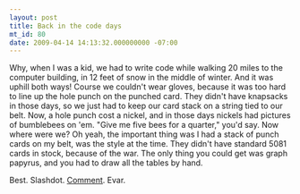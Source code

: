```yaml
---
layout: post
title: Back in the code days
mt_id: 80
date: 2009-04-14 14:13:32.000000000 -07:00
---
```

Why, when I was a kid, we had to write code while walking 20 miles to the computer building, in 12 feet of snow in the middle of winter. And it was uphill both ways! Course we couldn't wear gloves, because it was too hard to line up the hole punch on the punched card. They didn't have knapsacks in those days, so we just had to keep our card stack on a string tied to our belt. Now, a hole punch cost a nickel, and in those days nickels had pictures of bumblebees on 'em. "Give me five bees for a quarter," you'd say. Now where were we? Oh yeah, the important thing was I had a stack of punch cards on my belt, was the style at the time. They didn't have standard 5081 cards in stock, because of the war. The only thing you could get was graph papyrus, and you had to draw all the tables by hand.

Best. Slashdot. <a href="http://ask.slashdot.org/comments.pl?sid=1197237&cid=27559751">Comment</a>. Evar. 
